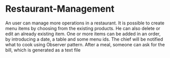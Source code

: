 # Restaurant-Management

An user can manage more operations in a restaurant.
It is possible to create menu items by choosing from the existing products. He can also delete or edit an already existing item.
One or more items can be added in an order, by introducing a date, a table and some menu ids. The chief will be notified what to cook using Observer pattern.
After a meal, someone can ask for the bill, which is generated as a text file

